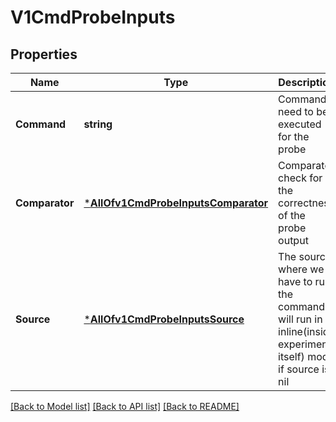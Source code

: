 # V1CmdProbeInputs

## Properties
Name | Type | Description | Notes
------------ | ------------- | ------------- | -------------
**Command** | **string** | Command need to be executed for the probe | [optional] [default to null]
**Comparator** | [***AllOfv1CmdProbeInputsComparator**](AllOfv1CmdProbeInputsComparator.md) | Comparator check for the correctness of the probe output | [optional] [default to null]
**Source** | [***AllOfv1CmdProbeInputsSource**](AllOfv1CmdProbeInputsSource.md) | The source where we have to run the command It will run in inline(inside experiment itself) mode if source is nil | [optional] [default to null]

[[Back to Model list]](../README.md#documentation-for-models) [[Back to API list]](../README.md#documentation-for-api-endpoints) [[Back to README]](../README.md)

